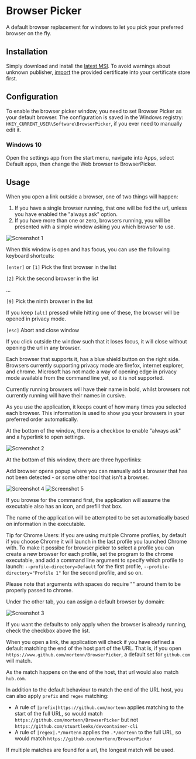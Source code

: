 # Browser Picker

A default browser replacement for windows to let you pick your preferred browser on the fly.

## Installation

Simply download and install the [latest MSI](https://github.com/mortenn/BrowserPicker/releases).
To avoid warnings about unknown publisher, [import](https://stackoverflow.com/questions/49039136/powershell-script-to-install-trusted-publisher-certificates) the provided certificate into your certificate store first.

## Configuration

To enable the browser picker window, you need to set Browser Picker as your default browser. 
The configuration is saved in the Windows registry: `HKEY_CURRENT_USER\Software\BrowserPicker`, if you ever need to manually edit it.

### Windows 10

Open the settings app from the start menu, navigate into Apps, select Default apps, then change the Web browser to BrowserPicker.

## Usage

When you open a link outside a browser, one of two things will happen:

1) If you have a single browser running, that one will be fed the url, unless you have enabled the "always ask" option.
2) If you have more than one or zero, browsers running, you will be presented with a simple window asking you which browser to use.  

![Screenshot 1](http://i.imgur.com/Lq5t7UQ.png)

When this window is open and has focus, you can use the following keyboard shortcuts:

`[enter]` or `[1]` Pick the first browser in the list

`[2]` Pick the second browser in the list

...

`[9]` Pick the ninth browser in the list

If you keep `[alt]` pressed while hitting one of these, the browser will be opened in privacy mode.

`[esc]` Abort and close window

If you click outside the window such that it loses focus, it will close without opening the url in any browser.

Each browser that supports it, has a blue shield button on the right side.
Browsers currently supporting privacy mode are firefox, internet explorer, and chrome.
Microsoft has not made a way of opening edge in privacy mode available from the command line yet, so it is not supported.

Currently running browsers will have their name in bold, whilst browsers not currently running will have their names in cursive.

As you use the application, it keeps count of how many times you selected each browser. This information is used to show you your browsers in your preferred order automatically.

At the bottom of the window, there is a checkbox to enable "always ask" and a hyperlink to open settings.

![Screenshot 2](http://i.imgur.com/rBzgDbw.png)

At the bottom of this window, there are three hyperlinks:

Add browser opens popup where you can manually add a browser that has not been detected - or some other tool that isn't a browser.

![Screenshot 4](http://i.imgur.com/ickDffz.png)
![Screenshot 5](http://i.imgur.com/bbFltpi.png)

If you browse for the command first, the application will assume the executable also has an icon, and prefill that box.

The name of the application will be attempted to be set automatically based on information in the executable.

Tip for Chrome Users: If you are using multiple Chrome profiles, by default if you choose Chrome it will launch in the last
profile you launched Chrome with.  To make it possibe for browser picker to select a profile you can create a new browser 
for each profile, set the program to the chrome executable, and add a command line argument to specify which profile to launch:
`--profile-directory=Default` for the first profile, `--profile-directory="Profile 1"` for the second profile, and so on.

Please note that arguments with spaces do require "" around them to be properly passed to chrome.

Under the other tab, you can assign a default browser by domain:

![Screenshot 3](http://i.imgur.com/Ealb42I.png)

If you want the defaults to only apply when the browser is already running, check the checkbox above the list.

When you open a link, the application will check if you have defined a default matching the end of the host part of the URL.
That is, if you open `https://www.github.com/mortenn/BrowserPicker`, a default set for `github.com` will match.

As the match happens on the end of the host, that url would also match `hub.com`.

In addition to the default behaviour to match the end of the URL host, you can also apply `prefix` and `regex` matching:
- A rule of `|prefix|https://github.com/mortenn` applies matching to the start of the full URL, so would match `https://github.com/mortenn/BrowserPicker` but not `https://github.com/stuartleeks/devcontainer-cli`
- A rule of `|regex|.*/mortenn` applies the `.*/mortenn` to the full URL, so would match `https://github.com/mortenn/BrowserPicker`

If multiple matches are found for a url, the longest match will be used.
